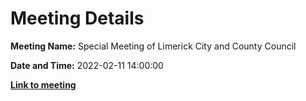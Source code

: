 # Meeting Details

**Meeting Name:** Special Meeting of Limerick City and County Council

**Date and Time:** 2022-02-11 14:00:00

**<a href="https://www.limerick.ie/council/whats-on/special-meeting-limerick-city-and-county-council-48" target="_blank">Link to meeting</a>**

